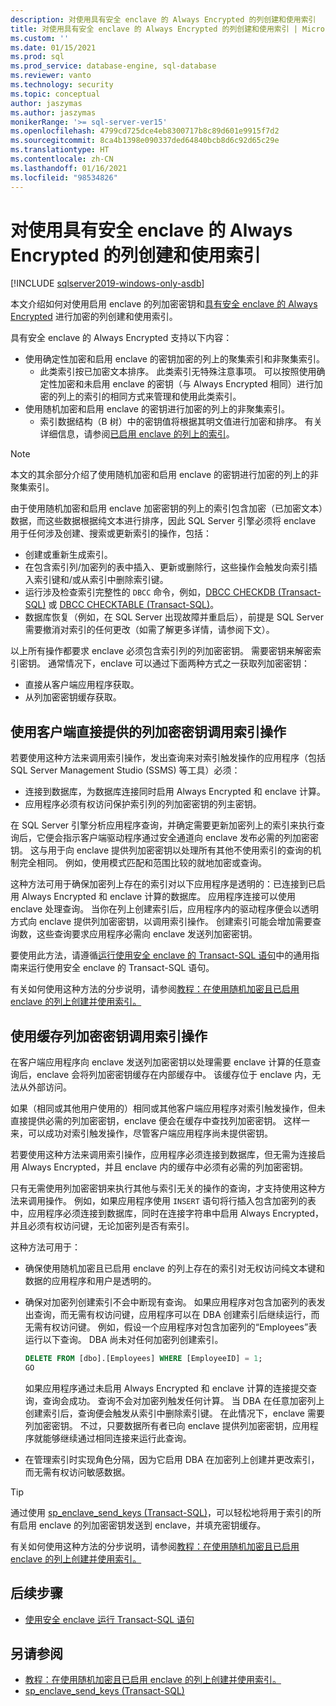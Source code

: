 ```yaml
---
description: 对使用具有安全 enclave 的 Always Encrypted 的列创建和使用索引
title: 对使用具有安全 enclave 的 Always Encrypted 的列创建和使用索引 | Microsoft Docs
ms.custom: ''
ms.date: 01/15/2021
ms.prod: sql
ms.prod_service: database-engine, sql-database
ms.reviewer: vanto
ms.technology: security
ms.topic: conceptual
author: jaszymas
ms.author: jaszymas
monikerRange: '>= sql-server-ver15'
ms.openlocfilehash: 4799cd725dce4eb8300717b8c89d601e9915f7d2
ms.sourcegitcommit: 8ca4b1398e090337ded64840bcb8d6c92d65c29e
ms.translationtype: HT
ms.contentlocale: zh-CN
ms.lasthandoff: 01/16/2021
ms.locfileid: "98534826"
---
```

# <a name="create-and-use-indexes-on-columns-using-always-encrypted-with-secure-enclaves"></a>对使用具有安全 enclave 的 Always Encrypted 的列创建和使用索引

[!INCLUDE [sqlserver2019-windows-only-asdb](../../../includes/applies-to-version/sqlserver2019-windows-only-asdb.md)]

本文介绍如何对使用启用 enclave 的列加密密钥和[具有安全 enclave 的 Always Encrypted](always-encrypted-enclaves.md) 进行加密的列创建和使用索引。

具有安全 enclave 的 Always Encrypted 支持以下内容：
- 使用确定性加密和启用 enclave 的密钥加密的列上的聚集索引和非聚集索引。
  - 此类索引按已加密文本排序。 此类索引无特殊注意事项。 可以按照使用确定性加密和未启用 enclave 的密钥（与 Always Encrypted 相同）进行加密的列上的索引的相同方式来管理和使用此类索引。 
- 使用随机加密和启用 enclave 的密钥进行加密的列上的非聚集索引。
  - 索引数据结构（B 树）中的密钥值将根据其明文值进行加密和排序。 有关详细信息，请参阅[已启用 enclave 的列上的索引](always-encrypted-enclaves.md#indexes-on-enclave-enabled-columns)。

> [!NOTE]
> 本文的其余部分介绍了使用随机加密和启用 enclave 的密钥进行加密的列上的非聚集索引。

由于使用随机加密和启用 enclave 加密密钥的列上的索引包含加密（已加密文本）数据，而这些数据根据纯文本进行排序，因此 SQL Server 引擎必须将 enclave 用于任何涉及创建、搜索或更新索引的操作，包括：

- 创建或重新生成索引。
- 在包含索引列/加密列的表中插入、更新或删除行，这些操作会触发向索引插入索引键和/或从索引中删除索引键。
- 运行涉及检查索引完整性的 `DBCC` 命令，例如，[DBCC CHECKDB (Transact-SQL)](../../../t-sql/database-console-commands/dbcc-checkdb-transact-sql.md) 或 [DBCC CHECKTABLE (Transact-SQL)](../../../t-sql/database-console-commands/dbcc-checktable-transact-sql.md)。
- 数据库恢复（例如，在 SQL Server 出现故障并重启后），前提是 SQL Server 需要撤消对索引的任何更改（如需了解更多详情，请参阅下文）。

以上所有操作都要求 enclave 必须包含索引列的列加密密钥。 需要密钥来解密索引密钥。 通常情况下，enclave 可以通过下面两种方式之一获取列加密密钥：
- 直接从客户端应用程序获取。
- 从列加密密钥缓存获取。

## <a name="invoke-indexing-operations-with-column-encryption-keys-provided-directly-by-the-client"></a>使用客户端直接提供的列加密密钥调用索引操作
若要使用这种方法来调用索引操作，发出查询来对索引触发操作的应用程序（包括 SQL Server Management Studio (SSMS) 等工具）必须：

- 连接到数据库，为数据库连接同时启用 Always Encrypted 和 enclave 计算。
- 应用程序必须有权访问保护索引列的列加密密钥的列主密钥。

在 SQL Server 引擎分析应用程序查询，并确定需要更新加密列上的索引来执行查询后，它便会指示客户端驱动程序通过安全通道向 enclave 发布必需的列加密密钥。 这与用于向 enclave 提供列加密密钥以处理所有其他不使用索引的查询的机制完全相同。 例如，使用模式匹配和范围比较的就地加密或查询。

这种方法可用于确保加密列上存在的索引对以下应用程序是透明的：已连接到已启用 Always Encrypted 和 enclave 计算的数据库。 应用程序连接可以使用 enclave 处理查询。 当你在列上创建索引后，应用程序内的驱动程序便会以透明方式向 enclave 提供列加密密钥，以调用索引操作。 创建索引可能会增加需要查询数，这些查询要求应用程序必需向 enclave 发送列加密密钥。

要使用此方法，请遵循[运行使用安全 enclave 的 Transact-SQL 语句](always-encrypted-enclaves-query-columns.md)中的通用指南来运行使用安全 enclave 的 Transact-SQL 语句。

有关如何使用这种方法的分步说明，请参阅[教程：在使用随机加密且已启用 enclave 的列上创建并使用索引。](../tutorial-creating-using-indexes-on-enclave-enabled-columns-using-randomized-encryption.md)

## <a name="invoke-indexing-operations-using-cached-column-encryption-keys"></a>使用缓存列加密密钥调用索引操作

在客户端应用程序向 enclave 发送列加密密钥以处理需要 enclave 计算的任意查询后，enclave 会将列加密密钥缓存在内部缓存中。 该缓存位于 enclave 内，无法从外部访问。

如果（相同或其他用户使用的）相同或其他客户端应用程序对索引触发操作，但未直接提供必需的列加密密钥，enclave 便会在缓存中查找列加密密钥。 这样一来，可以成功对索引触发操作，尽管客户端应用程序尚未提供密钥。

若要使用这种方法来调用索引操作，应用程序必须连接到数据库，但无需为连接启用 Always Encrypted，并且 enclave 内的缓存中必须有必需的列加密密钥。

只有无需使用列加密密钥来执行其他与索引无关的操作的查询，才支持使用这种方法来调用操作。 例如，如果应用程序使用 `INSERT` 语句将行插入包含加密列的表中，应用程序必须连接到数据库，同时在连接字符串中启用 Always Encrypted，并且必须有权访问键，无论加密列是否有索引。

这种方法可用于：
 - 确保使用随机加密且已启用 enclave 的列上存在的索引对无权访问纯文本键和数据的应用程序和用户是透明的。 
 - 确保对加密列创建索引不会中断现有查询。 如果应用程序对包含加密列的表发出查询，而无需有权访问键，应用程序可以在 DBA 创建索引后继续运行，而无需有权访问键。 例如，假设一个应用程序对包含加密列的“Employees”表运行以下查询。 DBA 尚未对任何加密列创建索引。

   ```sql
   DELETE FROM [dbo].[Employees] WHERE [EmployeeID] = 1;
   GO
   ```

   如果应用程序通过未启用 Always Encrypted 和 enclave 计算的连接提交查询，查询会成功。 查询不会对加密列触发任何计算。 当 DBA 在任意加密列上创建索引后，查询便会触发从索引中删除索引键。 在此情况下，enclave 需要列加密密钥。 不过，只要数据所有者已向 enclave 提供列加密密钥，应用程序就能够继续通过相同连接来运行此查询。

 - 在管理索引时实现角色分隔，因为它启用 DBA 在加密列上创建并更改索引，而无需有权访问敏感数据。 

> [!TIP] 
> 通过使用 [ sp_enclave_send_keys (Transact-SQL)](../../system-stored-procedures/sp-enclave-send-keys-sql.md)，可以轻松地将用于索引的所有启用 enclave 的列加密密钥发送到 enclave，并填充密钥缓存。

有关如何使用这种方法的分步说明，请参阅[教程：在使用随机加密且已启用 enclave 的列上创建并使用索引。](../tutorial-creating-using-indexes-on-enclave-enabled-columns-using-randomized-encryption.md) 

## <a name="next-steps"></a>后续步骤
- [使用安全 enclave 运行 Transact-SQL 语句](always-encrypted-enclaves-query-columns.md)

## <a name="see-also"></a>另请参阅  
- [教程：在使用随机加密且已启用 enclave 的列上创建并使用索引。](../tutorial-creating-using-indexes-on-enclave-enabled-columns-using-randomized-encryption.md)
- [sp_enclave_send_keys (Transact-SQL)](../../system-stored-procedures/sp-enclave-send-keys-sql.md)
